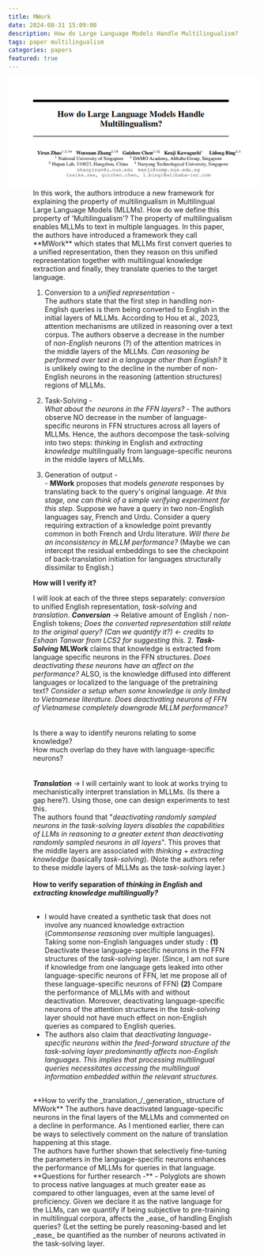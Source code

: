 ```yaml
---
title: MWork
date: 2024-08-31 15:09:00
description: How do Large Language Models Handle Multilingualism?
tags: paper multilingualism
categories: papers
featured: true
---
```


<div style="text-align: center;">
    <img src="/assets/papers/zhao2024multilingualism/header.png" alt="paper_header">
</div>


<div style="margin-left: 50px; margin-right: 50px;">
In this work, the authors introduce a new framework for explaining the property of multilingualism in Multilingual Large Language Models (MLLMs). How do we define this property of 'Multilingualism'? The property of multilingualism enables MLLMs to text in multiple languages. In this paper, the authors have introduced a framework they call **MWork** which states that MLLMs first convert queries to a unified representation, then they reason on this unified representation together with multilingual knowledge extraction and finally, they translate queries to the target language.

1. Conversion to a _unified representation_ - <br>
   The authors state that the first step in handling non-English queries is them being converted to English in the initial layers of MLLMs.  According to Hou et al., 2023, attention mechanisms are utilized in reasoning over a text corpus. The authors observe a decrease in the number of _non-English_ neurons (?) of the attention matrices in the middle layers of the MLLMs.  _Can reasoning be performed over text in a language other than English?_ It is unlikely owing to the decline in the number of non-English neurons in the reasoning (attention structures) regions of MLLMs.

2. Task-Solving - <br>
  _What about the neurons in the FFN layers?_ - The authors observe NO decrease in the number of language-specific neurons in FFN structures across all layers of MLLMs. Hence, the authors decompose the task-solving into two steps: _thinking_ in English and _extracting knowledge_ multilingually from language-specific neurons in the middle layers of MLLMs.

3. Generation of output - <br>-
	**MWork** proposes that models _generate_ responses by translating back to the query's original language. _At this stage, one can think of a simple verifying experiment for this step_. Suppose we have a query in two non-English languages say, French and Urdu. Consider a query requiring extraction of a knowledge point prevantly common in both French and Urdu literature. _Will there be an inconsistency in MLLM performance?_ (Maybe we can intercept the residual embeddings to see the checkpoint of back-translation initiation for languages structurally dissimilar to English.)


**How will I verify it?**

 I will look at each of the three steps separately: _conversion_ to unified English representation, _task-solving_ and _translation_. **_Conversion_** -> Relative amount of English / non-English tokens; _Does the converted representation still relate to the original query? (Can we quantify it?) <- credits to Eshaan Tanwar from LCS2 for suggesting this._ 2.  **_Task-Solving_ MLWork** claims that knowledge is extracted from language specific neurons in the FFN structures. _Does deactivating these neurons have an affect on the performance?_ ALSO, is the knowledge diffused into different languages or localized to the language of the pretraining text? _Consider a setup when some knowledge is only limited to Vietnamese literature. Does deactivating neurons of FFN of Vietnamese completely downgrade MLLM performance?_<br><br><br>
		Is there a way to identify neurons relating to some knowledge?<br>
        How much overlap do they have with language-specific neurons?<br><br><br>
_**Translation**_ -> I will certainly want to look at works trying to mechanistically interpret translation in MLLMs. (Is there a gap here?). Using those, one can design experiments to test this.
<br>
The authors found that "_deactivating randomly sampled neurons in the task-solving layers disables the capabilities of LLMs in reasoning to a greater extent than deactivating randomly sampled neurons in all layers_". This proves that the middle layers are associated with _thinking_ + _extracting knowledge_ (basically _task-solving_). (Note the authors refer to these _middle_ layers of MLLMs as the _task-solving_ layer.) <br><br>
**How to verify separation of _thinking in English_ and _extracting knowledge multilingually?_** <br><br>
- I would have created a synthetic task that does not involve any nuanced knowledge extraction (_Commonsense reasoning_ over multiple languages). Taking some non-English languages under study :  **(1)** Deactivate these language-specific neurons in the FFN structures of the _task-solving_ layer. (Since, I am not sure if knowledge from one language gets leaked into other language-specific neurons of FFN, let me propose all of these language-specific neurons of FFN) **(2)** Compare the performance of MLLMs with and without deactivation.
  Moreover, deactivating language-specific neurons of the attention structures in the _task-solving_ layer should not have much effect on non-English queries as compared to English queries.
- The authors also claim that _deactivating language-specific neurons within the feed-forward structure of the task-solving layer predominantly affects non-English languages. This implies that processing multilingual queries necessitates accessing the multilingual information embedded within the relevant structures._
<br>
**How to verify the _translation_/_generation_ structure of MWork**
The authors have deactivated language-specific neurons in the final layers of the MLLMs and commented on a decline in performance. As I mentioned earlier, there can be ways to selectively comment on the nature of translation happening at this stage.
<br>
The authors have further shown that selectively fine-tuning the parameters in the language-specific neurons enhances the performance of MLLMs for queries in that language.
<br>
**Questions for further research -**
- Polyglots are shown to process native languages at much greater ease as compared to other languages, even at the same level of proficiency. Given we declare it as the native language for the LLMs, can we quantify if being subjective to pre-training in multilingual corpora, affects the _ease_ of handling English queries? (Let the setting be purely reasoning-based and let _ease_ be quantified as the number of neurons activated in the task-solving layer.
</div>
